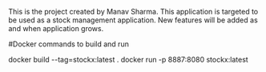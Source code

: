 This is the project created by Manav Sharma. This application is targeted to be used as a stock management application. New features will be added as and when application grows.



#Docker commands to build and run

docker build --tag=stockx:latest .
docker run -p 8887:8080 stockx:latest
